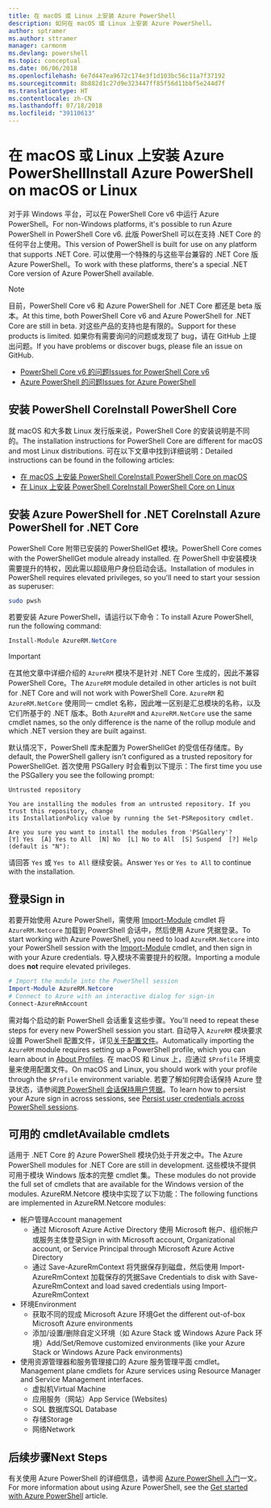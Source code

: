 ```yaml
---
title: 在 macOS 或 Linux 上安装 Azure PowerShell
description: 如何在 macOS 或 Linux 上安装 Azure PowerShell。
author: sptramer
ms.author: sttramer
manager: carmonm
ms.devlang: powershell
ms.topic: conceptual
ms.date: 06/06/2018
ms.openlocfilehash: 6e7d447ea9672c174e3f1d103bc56c11a7f37192
ms.sourcegitcommit: 8b882d1c27d9e323447ff85f56d11bbf5e244d7f
ms.translationtype: HT
ms.contentlocale: zh-CN
ms.lasthandoff: 07/18/2018
ms.locfileid: "39110613"
---
```

# <a name="install-azure-powershell-on-macos-or-linux"></a><span data-ttu-id="5720a-103">在 macOS 或 Linux 上安装 Azure PowerShell</span><span class="sxs-lookup"><span data-stu-id="5720a-103">Install Azure PowerShell on macOS or Linux</span></span>

<span data-ttu-id="5720a-104">对于非 Windows 平台，可以在 PowerShell Core v6 中运行 Azure PowerShell。</span><span class="sxs-lookup"><span data-stu-id="5720a-104">For non-Windows platforms, it's possible to run Azure PowerShell in PowerShell Core v6.</span></span> <span data-ttu-id="5720a-105">此版 PowerShell 可以在支持 .NET Core 的任何平台上使用。</span><span class="sxs-lookup"><span data-stu-id="5720a-105">This version of PowerShell is built for use on any platform that supports .NET Core.</span></span> <span data-ttu-id="5720a-106">可以使用一个特殊的与这些平台兼容的 .NET Core 版 Azure PowerShell。</span><span class="sxs-lookup"><span data-stu-id="5720a-106">To work with these platforms, there's a special .NET Core version of Azure PowerShell available.</span></span>

> [!NOTE]
> <span data-ttu-id="5720a-107">目前，PowerShell Core v6 和 Azure PowerShell for .NET Core 都还是 beta 版本。</span><span class="sxs-lookup"><span data-stu-id="5720a-107">At this time, both PowerShell Core v6 and Azure PowerShell for .NET Core are still in beta.</span></span>
> <span data-ttu-id="5720a-108">对这些产品的支持也是有限的。</span><span class="sxs-lookup"><span data-stu-id="5720a-108">Support for these products is limited.</span></span> <span data-ttu-id="5720a-109">如果你有需要询问的问题或发现了 bug，请在 GitHub 上提出问题。</span><span class="sxs-lookup"><span data-stu-id="5720a-109">If you have problems or discover bugs, please file an issue on GitHub.</span></span>
>
> * [<span data-ttu-id="5720a-110">PowerShell Core v6 的问题</span><span class="sxs-lookup"><span data-stu-id="5720a-110">Issues for PowerShell Core v6</span></span>](https://github.com/PowerShell/PowerShell/issues)
> * [<span data-ttu-id="5720a-111">Azure PowerShell 的问题</span><span class="sxs-lookup"><span data-stu-id="5720a-111">Issues for Azure PowerShell</span></span>](https://github.com/azure/azure-docs-powershell/issues)

## <a name="install-powershell-core"></a><span data-ttu-id="5720a-112">安装 PowerShell Core</span><span class="sxs-lookup"><span data-stu-id="5720a-112">Install PowerShell Core</span></span>

<span data-ttu-id="5720a-113">就 macOS 和大多数 Linux 发行版来说，PowerShell Core 的安装说明是不同的。</span><span class="sxs-lookup"><span data-stu-id="5720a-113">The installation instructions for PowerShell Core are different for macOS and most Linux distributions.</span></span>
<span data-ttu-id="5720a-114">可在以下文章中找到详细说明：</span><span class="sxs-lookup"><span data-stu-id="5720a-114">Detailed instructions can be found in the following articles:</span></span>

* [<span data-ttu-id="5720a-115">在 macOS 上安装 PowerShell Core</span><span class="sxs-lookup"><span data-stu-id="5720a-115">Install PowerShell Core on macOS</span></span>](/powershell/scripting/setup/installing-powershell-core-on-macos)
* [<span data-ttu-id="5720a-116">在 Linux 上安装 PowerShell Core</span><span class="sxs-lookup"><span data-stu-id="5720a-116">Install PowerShell Core on Linux</span></span>](/powershell/scripting/setup/installing-powershell-core-on-linux)

## <a name="install-azure-powershell-for-net-core"></a><span data-ttu-id="5720a-117">安装 Azure PowerShell for .NET Core</span><span class="sxs-lookup"><span data-stu-id="5720a-117">Install Azure PowerShell for .NET Core</span></span>

<span data-ttu-id="5720a-118">PowerShell Core 附带已安装的 PowerShellGet 模块。</span><span class="sxs-lookup"><span data-stu-id="5720a-118">PowerShell Core comes with the PowerShellGet module already installed.</span></span> <span data-ttu-id="5720a-119">在 PowerShell 中安装模块需要提升的特权，因此需以超级用户身份启动会话。</span><span class="sxs-lookup"><span data-stu-id="5720a-119">Installation of modules in PowerShell requires elevated privileges, so you'll need to start your session as superuser:</span></span>

```bash
sudo pwsh
```

<span data-ttu-id="5720a-120">若要安装 Azure PowerShell，请运行以下命令：</span><span class="sxs-lookup"><span data-stu-id="5720a-120">To install Azure PowerShell, run the following command:</span></span>

```powershell
Install-Module AzureRM.NetCore
```

> [!IMPORTANT]
> <span data-ttu-id="5720a-121">在其他文章中详细介绍的 `AzureRM` 模块不是针对 .NET Core 生成的，因此不兼容 PowerShell Core。</span><span class="sxs-lookup"><span data-stu-id="5720a-121">The `AzureRM` module detailed in other articles is not built for .NET Core and will not work with PowerShell Core.</span></span> <span data-ttu-id="5720a-122">`AzureRM` 和 `AzureRM.NetCore` 使用同一 cmdlet 名称，因此唯一区别是汇总模块的名称，以及它们所基于的 .NET 版本。</span><span class="sxs-lookup"><span data-stu-id="5720a-122">Both `AzureRM` and `AzureRM.NetCore` use the same cmdlet names, so the only difference is the name of the rollup module and which .NET version they are built against.</span></span>

<span data-ttu-id="5720a-123">默认情况下，PowerShell 库未配置为 PowerShellGet 的受信任存储库。</span><span class="sxs-lookup"><span data-stu-id="5720a-123">By default, the PowerShell gallery isn't configured as a trusted repository for PowerShellGet.</span></span> <span data-ttu-id="5720a-124">首次使用 PSGallery 时会看到以下提示：</span><span class="sxs-lookup"><span data-stu-id="5720a-124">The first time you use the PSGallery you see the following prompt:</span></span>

```output
Untrusted repository

You are installing the modules from an untrusted repository. If you trust this repository, change
its InstallationPolicy value by running the Set-PSRepository cmdlet.

Are you sure you want to install the modules from 'PSGallery'?
[Y] Yes  [A] Yes to All  [N] No  [L] No to All  [S] Suspend  [?] Help (default is "N"):
```

<span data-ttu-id="5720a-125">请回答 `Yes` 或 `Yes to All` 继续安装。</span><span class="sxs-lookup"><span data-stu-id="5720a-125">Answer `Yes` or `Yes to All` to continue with the installation.</span></span>

## <a name="sign-in"></a><span data-ttu-id="5720a-126">登录</span><span class="sxs-lookup"><span data-stu-id="5720a-126">Sign in</span></span>

<span data-ttu-id="5720a-127">若要开始使用 Azure PowerShell，需使用 [Import-Module](/powershell/module/Microsoft.PowerShell.Core/Import-Module) cmdlet 将 `AzureRM.Netcore` 加载到 PowerShell 会话中，然后使用 Azure 凭据登录。</span><span class="sxs-lookup"><span data-stu-id="5720a-127">To start working with Azure PowerShell, you need to load `AzureRM.Netcore` into your PowerShell session with the [Import-Module](/powershell/module/Microsoft.PowerShell.Core/Import-Module) cmdlet, and then sign in with your Azure credentials.</span></span> <span data-ttu-id="5720a-128">导入模块不需要提升的权限。</span><span class="sxs-lookup"><span data-stu-id="5720a-128">Importing a module does __not__ require elevated privileges.</span></span>

```powershell
# Import the module into the PowerShell session
Import-Module AzureRM.Netcore
# Connect to Azure with an interactive dialog for sign-in
Connect-AzureRmAccount
```

<span data-ttu-id="5720a-129">需对每个启动的新 PowerShell 会话重复这些步骤。</span><span class="sxs-lookup"><span data-stu-id="5720a-129">You'll need to repeat these steps for every new PowerShell session you start.</span></span> <span data-ttu-id="5720a-130">自动导入 `AzureRM` 模块要求设置 PowerShell 配置文件，详见[关于配置文件](/powershell/module/microsoft.powershell.core/about/about_profiles)。</span><span class="sxs-lookup"><span data-stu-id="5720a-130">Automatically importing the `AzureRM` module requires setting up a PowerShell profile, which you can learn about in [About Profiles](/powershell/module/microsoft.powershell.core/about/about_profiles).</span></span>
<span data-ttu-id="5720a-131">在 macOS 和 Linux 上，应通过 `$Profile` 环境变量来使用配置文件。</span><span class="sxs-lookup"><span data-stu-id="5720a-131">On macOS and Linux, you should work with your profile through the `$Profile` environment variable.</span></span> <span data-ttu-id="5720a-132">若要了解如何跨会话保持 Azure 登录状态，请参阅[跨 PowerShell 会话保持用户凭据](context-persistence.md)。</span><span class="sxs-lookup"><span data-stu-id="5720a-132">To learn how to persist your Azure sign in across sessions, see [Persist user credentials across PowerShell sessions](context-persistence.md).</span></span>

## <a name="available-cmdlets"></a><span data-ttu-id="5720a-133">可用的 cmdlet</span><span class="sxs-lookup"><span data-stu-id="5720a-133">Available cmdlets</span></span>

<span data-ttu-id="5720a-134">适用于 .NET Core 的 Azure PowerShell 模块仍处于开发之中。</span><span class="sxs-lookup"><span data-stu-id="5720a-134">The Azure PowerShell modules for .NET Core are still in development.</span></span> <span data-ttu-id="5720a-135">这些模块不提供可用于模块 Windows 版本的完整 cmdlet 集。</span><span class="sxs-lookup"><span data-stu-id="5720a-135">These modules do not provide the full set of cmdlets that are available for the Windows version of the modules.</span></span> <span data-ttu-id="5720a-136">AzureRM.Netcore 模块中实现了以下功能：</span><span class="sxs-lookup"><span data-stu-id="5720a-136">The following functions are implemented in AzureRM.Netcore modules:</span></span>

* <span data-ttu-id="5720a-137">帐户管理</span><span class="sxs-lookup"><span data-stu-id="5720a-137">Account management</span></span>
  * <span data-ttu-id="5720a-138">通过 Microsoft Azure Active Directory 使用 Microsoft 帐户、组织帐户或服务主体登录</span><span class="sxs-lookup"><span data-stu-id="5720a-138">Sign in with Microsoft account, Organizational account, or Service Principal through Microsoft Azure Active Directory</span></span>
  * <span data-ttu-id="5720a-139">通过 Save-AzureRmContext 将凭据保存到磁盘，然后使用 Import-AzureRmContext 加载保存的凭据</span><span class="sxs-lookup"><span data-stu-id="5720a-139">Save Credentials to disk with Save-AzureRmContext and load saved credentials using Import-AzureRmContext</span></span>
* <span data-ttu-id="5720a-140">环境</span><span class="sxs-lookup"><span data-stu-id="5720a-140">Environment</span></span>
  * <span data-ttu-id="5720a-141">获取不同的现成 Microsoft Azure 环境</span><span class="sxs-lookup"><span data-stu-id="5720a-141">Get the different out-of-box Microsoft Azure environments</span></span>
  * <span data-ttu-id="5720a-142">添加/设置/删除自定义环境（如 Azure Stack 或 Windows Azure Pack 环境）</span><span class="sxs-lookup"><span data-stu-id="5720a-142">Add/Set/Remove customized environments (like your Azure Stack or Windows Azure Pack environments)</span></span>
* <span data-ttu-id="5720a-143">使用资源管理器和服务管理接口的 Azure 服务管理平面 cmdlet。</span><span class="sxs-lookup"><span data-stu-id="5720a-143">Management plane cmdlets for Azure services using Resource Manager and Service Management interfaces.</span></span>
  * <span data-ttu-id="5720a-144">虚拟机</span><span class="sxs-lookup"><span data-stu-id="5720a-144">Virtual Machine</span></span>
  * <span data-ttu-id="5720a-145">应用服务（网站）</span><span class="sxs-lookup"><span data-stu-id="5720a-145">App Service (Websites)</span></span>
  * <span data-ttu-id="5720a-146">SQL 数据库</span><span class="sxs-lookup"><span data-stu-id="5720a-146">SQL Database</span></span>
  * <span data-ttu-id="5720a-147">存储</span><span class="sxs-lookup"><span data-stu-id="5720a-147">Storage</span></span>
  * <span data-ttu-id="5720a-148">网络</span><span class="sxs-lookup"><span data-stu-id="5720a-148">Network</span></span>

## <a name="next-steps"></a><span data-ttu-id="5720a-149">后续步骤</span><span class="sxs-lookup"><span data-stu-id="5720a-149">Next Steps</span></span>

<span data-ttu-id="5720a-150">有关使用 Azure PowerShell 的详细信息，请参阅 [Azure PowerShell 入门](get-started-azureps.md)一文。</span><span class="sxs-lookup"><span data-stu-id="5720a-150">For more information about using Azure PowerShell, see the [Get started with Azure PowerShell](get-started-azureps.md) article.</span></span>
